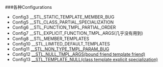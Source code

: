 ###各种Configurations
- Config3 __STL_STATIC_TEMPLATE_MEMBER_BUG
- Config5 __STL_CLASS_PARTIAL_SPECIALIZATION
- Config6 __STL_FUNCTION_TMPL_PARTIAL_ORDER
- Config7 __STL_EXPLICIT_FUNCTION_TMPL_ARGS(几乎没有用到)
- Config8 __STL_MEMBER_TEMPLATES
- Config10 __STL_LIMITED_DEFAULT_TEMPLATES
- Config11 [__STL_NON_TYPE_TMPL_PARAM_BUG](./NonTypeTmplParam.cpp)
- Config12 [__STL_NULL_TMPL_ARGS(bound friend template friend)](./BoundFriendTemplate.cpp)
- Config13 [__STL_TEMPLATE_NULL(class template explicit specialization)](TemplateNull.cpp)